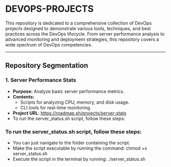 # DEVOPS-PROJECTS

This repository is dedicated to a comprehensive collection of DevOps projects designed to demonstrate various tools, techniques, and best practices across the DevOps lifecycle. From server performance analysis to advanced monitoring and deployment strategies, this repository covers a wide spectrum of DevOps competencies.

---

## Repository Segmentation

### 1. **Server Performance Stats**
   - **Purpose:** Analyze basic server performance metrics.
   - **Contents:**
     - Scripts for analyzing CPU, memory, and disk usage.
     - CLI tools for real-time monitoring.
   - **Project URL**: https://roadmap.sh/projects/server-stats
   - To run the server_status.sh script, follow these steps:

### To run the server_status.sh script, follow these steps:

- You can just navigate to the folder containing the script.
- Make the script executable by running the command:
            chmod +x server_status.sh
 - Execute the script in the terminal by running:
            ./server_status.sh

